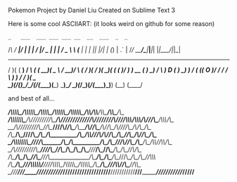 Pokemon Project by Daniel Liu
Created on Sublime Text 3

Here is some cool ASCIIART: (it looks weird on github for some reason)

    _   ___  ___ ___ ___ __  __  ___  _  _ 
   /_\ / __|/ __|_ _|_ _|  \/  |/ _ \| \| |
  / _ \\__ \ (__ | | | || |\/| | (_) | .` |
 /_/ \_\___/\___|___|___|_|  |_|\___/|_|\_|

 _  _  ____   __   ____  ____  ____     ___  __   _  _  _  _  ____  __ _  ____  ____ 
/ )( \(  __) / _\ (    \(  __)(  _ \   / __)/  \ ( \/ )( \/ )(  __)(  ( \(_  _)/ ___)
) __ ( ) _) /    \ ) D ( ) _)  )   /  ( (__(  O )/ \/ \/ \/ \ ) _) /    /  )(  \___ \
\_)(_/(____)\_/\_/(____/(____)(__\_)   \___)\__/ \_)(_/\_)(_/(____)\_)__) (__) (____/

and best of all...

_____/\\\\\\\\\________/\\\\\\\\\\\__________/\\\\\\\\\__/\\\\\\\\\\\__/\\\\\\\\\\\__/\\\\____________/\\\\_______/\\\\\_______/\\\\\_____/\\\_        
 ___/\\\\\\\\\\\\\____/\\\/////////\\\_____/\\\////////__\/////\\\///__\/////\\\///__\/\\\\\\________/\\\\\\_____/\\\///\\\____\/\\\\\\___\/\\\_       
  __/\\\/////////\\\__\//\\\______\///____/\\\/_______________\/\\\_________\/\\\_____\/\\\//\\\____/\\\//\\\___/\\\/__\///\\\__\/\\\/\\\__\/\\\_      
   _\/\\\_______\/\\\___\////\\\__________/\\\_________________\/\\\_________\/\\\_____\/\\\\///\\\/\\\/_\/\\\__/\\\______\//\\\_\/\\\//\\\_\/\\\_     
    _\/\\\\\\\\\\\\\\\______\////\\\______\/\\\_________________\/\\\_________\/\\\_____\/\\\__\///\\\/___\/\\\_\/\\\_______\/\\\_\/\\\\//\\\\/\\\_    
     _\/\\\/////////\\\_________\////\\\___\//\\\________________\/\\\_________\/\\\_____\/\\\____\///_____\/\\\_\//\\\______/\\\__\/\\\_\//\\\/\\\_   
      _\/\\\_______\/\\\__/\\\______\//\\\___\///\\\______________\/\\\_________\/\\\_____\/\\\_____________\/\\\__\///\\\__/\\\____\/\\\__\//\\\\\\_  
       _\/\\\_______\/\\\_\///\\\\\\\\\\\/______\////\\\\\\\\\__/\\\\\\\\\\\__/\\\\\\\\\\\_\/\\\_____________\/\\\____\///\\\\\/_____\/\\\___\//\\\\\_ 
        _\///________\///____\///////////___________\/////////__\///////////__\///////////__\///______________\///_______\/////_______\///_____\/////__                                         
  
